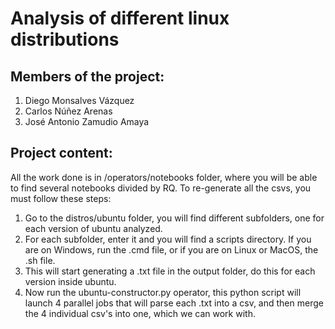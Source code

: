# Analysis of different linux distributions

## Members of the project:

1. Diego Monsalves Vázquez
2. Carlos Núñez Arenas
3. José Antonio Zamudio Amaya

## Project content:

All the work done is in /operators/notebooks folder, where you will be able to find several notebooks divided by RQ. To re-generate all the csvs, you must follow these steps:

1. Go to the distros/ubuntu folder, you will find different subfolders, one for each version of ubuntu analyzed.
2. For each subfolder, enter it and you will find a scripts directory. If you are on Windows, run the .cmd file, or if you are on Linux or MacOS, the .sh file.
3. This will start generating a .txt file in the output folder, do this for each version inside ubuntu.
4. Now run the ubuntu-constructor.py operator, this python script will launch 4 parallel jobs that will parse each .txt into a csv, and then merge the 4 individual csv's into one, which we can work with.
